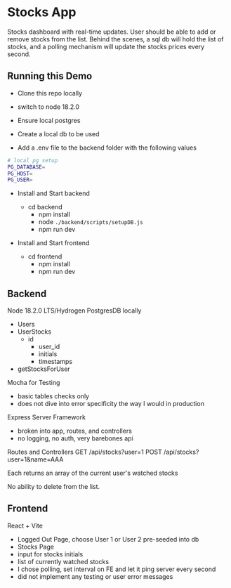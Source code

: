 # Stocks App

Stocks dashboard with real-time updates. User should be able to add or remove stocks from the list. Behind the scenes, a sql db will hold the list of stocks, and a polling mechanism will update the stocks prices every second.

## Running this Demo
- Clone this repo locally
- switch to node 18.2.0 

- Ensure local postgres
- Create a local db to be used
- Add a .env file to the backend folder with the following values
```bash
# local pg setup
PG_DATABASE=
PG_HOST=
PG_USER=
```

- Install and Start backend
  - cd backend
	- npm install
	- node `./backend/scripts/setupDB.js`
	- npm run dev

- Install and Start frontend
  - cd frontend
	- npm install
	- npm run dev

## Backend
Node 18.2.0 LTS/Hydrogen
PostgresDB locally
- Users
- UserStocks
  - id
	- user_id
	- initials
	- timestamps
- getStocksForUser

Mocha for Testing
 - basic tables checks only
 - does not dive into error specificity the way I would in production


Express Server Framework
- broken into app, routes, and controllers
- no logging, no auth, very barebones api

Routes and Controllers
GET /api/stocks?user=1
POST /api/stocks?user=1&name=AAA

Each returns an array of the current user's watched stocks

No ability to delete from the list.


## Frontend
React + Vite
- Logged Out Page, choose User 1 or User 2 pre-seeded into db
- Stocks Page
 - input for stocks initials
 - list of currently watched stocks
 - I chose polling, set interval on FE and let it ping server every second
- did not implement any testing or user error messages